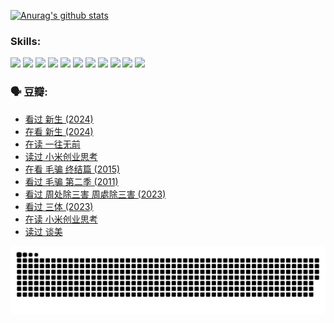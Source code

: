 
[![Anurag's github stats](https://github-readme-stats.vercel.app/api?username=w940853815)](https://github.com/anuraghazra/github-readme-stats)

### Skills:

<code><img height="32" src="https://cdn.jsdelivr.net/npm/simple-icons@v5/icons/python.svg"></code>
<code><img height="32" src="https://cdn.jsdelivr.net/npm/simple-icons@v5/icons/javascript.svg"></code>
<code><img height="32" src="https://cdn.jsdelivr.net/npm/simple-icons@v5/icons/django.svg"></code>
<code><img height="32" src="https://cdn.jsdelivr.net/npm/simple-icons@v5/icons/flask.svg"></code>
<code><img height="32" src="https://cdn.jsdelivr.net/npm/simple-icons@v5/icons/vuetify.svg"></code>
<code><img height="32" src="https://cdn.jsdelivr.net/npm/simple-icons@v5/icons/git.svg"></code>
<code><img height="32" src="https://cdn.jsdelivr.net/npm/simple-icons@v5/icons/docker.svg"></code>
<code><img height="32" src="https://cdn.jsdelivr.net/npm/simple-icons@v5/icons/postgresql.svg"></code>
<code><img height="32" src="https://cdn.jsdelivr.net/npm/simple-icons@v5/icons/elasticsearch.svg"></code>
<code><img height="32" src="https://cdn.jsdelivr.net/npm/simple-icons@v5/icons/macos.svg"></code>
<code><img height="32" src="https://cdn.jsdelivr.net/npm/simple-icons@v5/icons/linux.svg"></code>

### 🗣 豆瓣:

<!-- DOUBAN-ACTIVITIES:START -->
- [看过 新生‎ (2024)](https://www.douban.com/people/136069238/status/4612373431/?_i=16106543)
- [在看 新生‎ (2024)](https://www.douban.com/people/136069238/status/4607441062/?_i=16106543)
- [在读 一往无前](https://www.douban.com/people/136069238/status/4590507310/?_i=16106543)
- [读过 小米创业思考](https://www.douban.com/people/136069238/status/4590506983/?_i=16106543)
- [在看 毛骗 终结篇‎ (2015)](https://www.douban.com/people/136069238/status/4581971924/?_i=16106543)
- [看过 毛骗 第二季‎ (2011)](https://www.douban.com/people/136069238/status/4581971810/?_i=16106543)
- [看过 周处除三害 周處除三害‎ (2023)](https://www.douban.com/people/136069238/status/4575646701/?_i=16106543)
- [看过 三体‎ (2023)](https://www.douban.com/people/136069238/status/4574263039/?_i=16106543)
- [在读 小米创业思考](https://www.douban.com/people/136069238/status/4572047905/?_i=16106543)
- [读过 谈美](https://www.douban.com/people/136069238/status/4572047629/?_i=16106543)
<!-- DOUBAN-ACTIVITIES:END -->


![Snake animation](https://raw.githubusercontent.com/w940853815/w940853815/output/github-contribution-grid-snake.svg)

<!--
**w940853815/w940853815** is a ✨ _special_ ✨ repository because its `README.md` (this file) appears on your GitHub profile.

Here are some ideas to get you started:

- 🔭 I’m currently working on ...
- 🌱 I’m currently learning ...
- 👯 I’m looking to collaborate on ...
- 🤔 I’m looking for help with ...
- 💬 Ask me about ...
- 📫 How to reach me: ...
- 😄 Pronouns: ...
- ⚡ Fun fact: ...
-->
